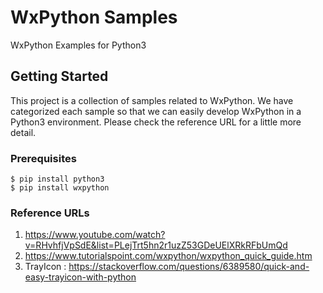  

# WxPython Samples

WxPython Examples for Python3

## Getting Started

This project is a collection of samples related to WxPython. We have categorized each sample so that we can easily develop WxPython in a Python3 environment. Please check the reference URL for a little more detail.


### Prerequisites

```
$ pip install python3
$ pip install wxpython
```

 
 
### Reference URLs
1. https://www.youtube.com/watch?v=RHvhfjVpSdE&list=PLejTrt5hn2r1uzZ53GDeUElXRkRFbUmQd
2. https://www.tutorialspoint.com/wxpython/wxpython_quick_guide.htm
3. TrayIcon : https://stackoverflow.com/questions/6389580/quick-and-easy-trayicon-with-python

 
 
 
